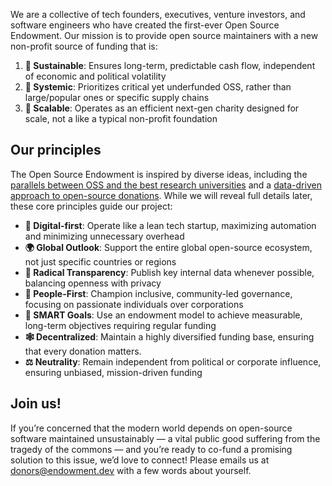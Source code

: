 We are a collective of tech founders, executives, venture investors, and software engineers who have created the first-ever Open Source Endowment. Our mission is to provide open source maintainers with a new non-profit source of funding that is:

1. **🌱 Sustainable**: Ensures long-term, predictable cash flow, independent of economic and political volatility
2. **🔗 Systemic**: Prioritizes critical yet underfunded OSS, rather than large/popular ones or specific supply chains
3. **🚀 Scalable**: Operates as an efficient next-gen charity designed for scale, not a like a typical non-profit foundation

## Our principles
The Open Source Endowment is inspired by diverse ideas, including the [parallels between OSS and the best research universities](kvinogradov.com/oss-universities) and a [data-driven approach to open-source donations](https://kvinogradov.com/algo-sponsors/). While we will reveal full details later, these core principles guide our project:

* **🤖 Digital-first**: Operate like a lean tech startup, maximizing automation and minimizing unnecessary overhead
* **🌍 Global Outlook**: Support the entire global open-source ecosystem, not just specific countries or regions
* **🔎 Radical Transparency**: Publish key internal data whenever possible, balancing openness with privacy
* **👥 People-First**: Champion inclusive, community-led governance, focusing on passionate individuals over corporations
* **🧠 SMART Goals**: Use an endowment model to achieve measurable, long-term objectives requiring regular funding
* **🕸️ Decentralized**: Maintain a highly diversified funding base, ensuring that every donation matters.
* **⚖️ Neutrality**: Remain independent from political or corporate influence, ensuring unbiased, mission-driven funding

## Join us!
If you’re concerned that the modern world depends on open-source software maintained unsustainably — a vital public good suffering from the tragedy of the commons — and you’re ready to co-fund a promising solution to this issue, we’d love to connect! Please emails us at donors@endowment.dev with a few words about yourself.
